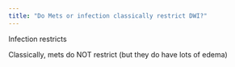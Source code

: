 ```yaml
---
title: "Do Mets or infection classically restrict DWI?"
---
```

Infection restricts

Classically, mets do NOT restrict (but they do have lots of edema)

